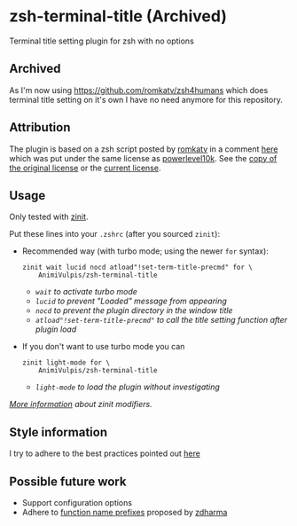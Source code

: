 # zsh-terminal-title (Archived)

Terminal title setting plugin for zsh with no options

## Archived

As I'm now using https://github.com/romkatv/zsh4humans which does terminal title setting on it's own
I have no need anymore for this repository.

## Attribution

The plugin is based on a zsh script posted by
[romkatv](https://github.com/romkatv) in a comment
[here](https://github.com/romkatv/powerlevel10k/issues/1092#issuecomment-723039693)
which was put under the same license as [powerlevel10k](https://github.com/romkatv/powerlevel10k/blob/master/LICENSE).
See the [copy of the original license](powerlevel10k-LICENSE.md) or the [current license](https://github.com/romkatv/powerlevel10k/blob/master/LICENSE).

## Usage

Only tested with [zinit](https://github.com/zdharma/zinit).

Put these lines into your `.zshrc` (after you sourced `zinit`):

- Recommended way (with turbo mode; using the newer `for` syntax):

      zinit wait lucid nocd atload"!set-term-title-precmd" for \
          AnimiVulpis/zsh-terminal-title

  - _`wait` to activate turbo mode_
  - _`lucid` to prevent "Loaded" message from appearing_
  - _`nocd` to prevent the plugin directory in the window title_
  - _`atload"!set-term-title-precmd"` to call the title setting function after plugin load_

- If you don't want to use turbo mode you can

      zinit light-mode for \
          AnimiVulpis/zsh-terminal-title

  - _`light-mode` to load the plugin without investigating_

_[More information](https://github.com/zdharma/zinit#others) about zinit modifiers._

## Style information

I try to adhere to the best practices pointed out [here](https://zdharma.org/zinit/wiki/zsh-plugin-standard/)

## Possible future work

- Support configuration options
- Adhere to [function name prefixes](https://zdharma.org/zinit/wiki/zsh-plugin-standard/#the_proposed_function-name_prefixes) proposed by [zdharma](https://github.com/zdharma/)
